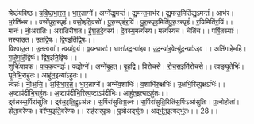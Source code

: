 

  
श्रेष्ठं॑यविष्ठ। य॒वि॒ष्ठ॒भा॒र॒त॒। भा॒र॒ताग्ने॑। अग्ने॑द्यु॒मन्तं॑। द्यु॒मन्त॒माभ॑र। द्यु॒मन्त॒मिति॑द्यु॒ऽमन्तं॑। आभ॑र। भ॒रेति॑भर।। वसो॑पुरु॒स्पृहं॑। वसो॒इति॒वसो॑। पु॒रु॒स्पृहं॑र॒यिं। पु॒रु॒स्पृह॒मिति॑पु॒रु॒ऽस्पृहं॑। र॒यिमिति॑र॒यिं।।  
मानः॑। नो॒अरा॑तिः। अरा॑तिरीशत। ई॒श॒त॒दे॒वस्य॑। दे॒वस्य॒मर्त्य॑स्य। मर्त्य॑स्यच। चेति॑च।। पर्षि॒तस्याः॑। तस्या॑उ॒त। उ॒तद्वि॒षः। द्वि॒षइति॑द्वि॒षः।।  
विश्वा॑उ॒त। उ॒तत्वया॑। त्वया॑व॒यं। व॒यन्धाराः॑। धारा॑उद॒न्या॑इव। उ॒द॒न्या॑इ॒वेत्यु॑द॒न्याः॑ऽइव।। अति॑गाहेमहि। गा॒हे॒म॒हि॒द्विषः॑। द्विष॒इति॒द्विषः॑।।  
शुचिः॑पावक। पा॒व॒क॒वन्द्यः॑। वद्योग्ने॑। अग्ने॑बृ॒हत्। बृ॒हद्वि। विरो॑चसे। रो॒च॒स॒इति॑रोचसे।। त्वङ्घृ॒तेभिः॑। घृ॒तेभि॒राहु॑तः। आहु॑त॒इत्या॑ऽहुतः।।  
त्वन्नः॑। नो॒अ॒सि॒। अ॒सि॒भा॒र॒त॒। भा॒र॒ताग्ने॑। अग्ने॑व॒शाभिः॑। व॒शाभि॑रु॒क्षभिः॑। उ॒क्षभि॒रित्यु॒क्षऽभिः॑।। अ॒ष्टाप॑दीभि॒राहु॑तः। अ॒ष्टाप॑दीभि॒रित्य॒ष्टाऽप॑दीभिः। आहु॑त॒इत्याऽहु॑तः।।  
द्र्व॑न्नस्स॒र्पिरा॑सुतिः। द्र्व॑न्न॒इति॒द्रुऽअ॑न्नः। स॒र्पिरा॑सुतिःप्र॒त्नः। स॒र्पिरा॑सुति॒रिति॑स॒र्पिःऽआ॑सुतिः। प्र॒त्नोहोता॑। होता॒वरे॑ण्यः। वरे॑ण्य॒इति॒वरे॑ण्यः।। सह॑सस्पु॒त्रः। पु॒त्रोअद्भु॑तः। अद्भु॑त॒इत्यद्भु॑तः।। 28।।  
